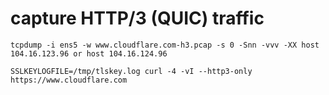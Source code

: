 
# capture HTTP/3 (QUIC) traffic
```
tcpdump -i ens5 -w www.cloudflare.com-h3.pcap -s 0 -Snn -vvv -XX host 104.16.123.96 or host 104.16.124.96

SSLKEYLOGFILE=/tmp/tlskey.log curl -4 -vI --http3-only https://www.cloudflare.com
```


